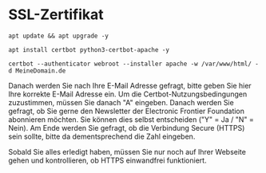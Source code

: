 # SSL-Zertifikat

```apt update && apt upgrade -y```

```apt install certbot python3-certbot-apache -y```

```certbot --authenticator webroot --installer apache -w /var/www/html/ -d MeineDomain.de```


Danach werden Sie nach Ihre E-Mail Adresse gefragt, bitte geben Sie hier Ihre korrekte E-Mail Adresse ein. Um die Certbot-Nutzungsbedingungen zuzustimmen, müssen Sie danach "A" eingeben. Danach werden Sie gefragt, ob Sie gerne den Newsletter der Electronic Frontier Foundation abonnieren möchten. Sie können dies selbst entscheiden ("Y" = Ja / "N" = Nein). Am Ende werden Sie gefragt, ob die Verbindung Secure (HTTPS) sein sollte, bitte da dementsprechend die Zahl eingeben.

Sobald Sie alles erledigt haben, müssen Sie nur noch auf Ihrer Webseite gehen und kontrollieren, ob HTTPS einwandfrei funktioniert.

